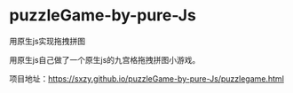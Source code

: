 # puzzleGame-by-pure-Js

用原生js实现拖拽拼图

用原生js自己做了一个原生js的九宫格拖拽拼图小游戏。

项目地址：https://sxzy.github.io/puzzleGame-by-pure-Js/puzzlegame.html
